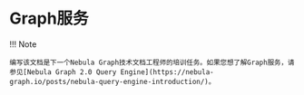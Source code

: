 # Graph服务

!!! Note

    编写该文档是下一个Nebula Graph技术文档工程师的培训任务。如果您想了解Graph服务，请参见[Nebula Graph 2.0 Query Engine](https://nebula-graph.io/posts/nebula-query-engine-introduction/)。
